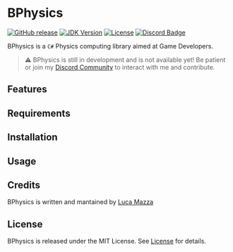 # BPhysics
[![GitHub release](https://img.shields.io/github/v/release/lucamazzza/BData?color=green&label=latest%20release&sort=semver)](https://github.com/lucamazzza/BData/releases/latest)
[![JDK Version](https://img.shields.io/badge/SDK-7.0-8c58d3.svg)](https://devblogs.microsoft.com/dotnet/new-features-in-c-7-0/)
[![License](https://img.shields.io/badge/License-MIT-purple)](LICENSE)
[![Discord Badge](https://img.shields.io/discord/1119987238202261664?color=5865F2&label=&logo=discord&logoColor=white)](https://discord.gg/B3yXwmHb2V)

BPhysics is a `C#` Physics computing library aimed at Game Developers.

> ⚠️ BPhysics is still in development and is not available yet! Be patient or join my [Discord Community](https://discord.gg/B3yXwmHb2V) to interact with me and contribute.

## Features


## Requirements


## Installation


## Usage


## Credits
BPhysics is written and mantained by [Luca Mazza](https://mazluc.ch)

## License
BPhysics is released under the MIT License.
See [License](LICENSE) for details.
